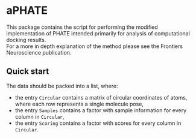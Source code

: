 # aPHATE

This package contains the script for performing the modified implementation of PHATE intended primarily for analysis of computational docking results.  
For a more in depth explanation of the method please see the Frontiers Neuroscience publication.  

## Quick start  
The data should be packed into a list, where:  
- the entry `Circular` contains a matrix of circular coordinates of atoms, where each row represents a single molecule pose,  
- the entry `Samples` contains a factor with sample information for every column in `Circular`,  
- the entry `Scoring` contains a factor with scores for every column in `Circular`.
